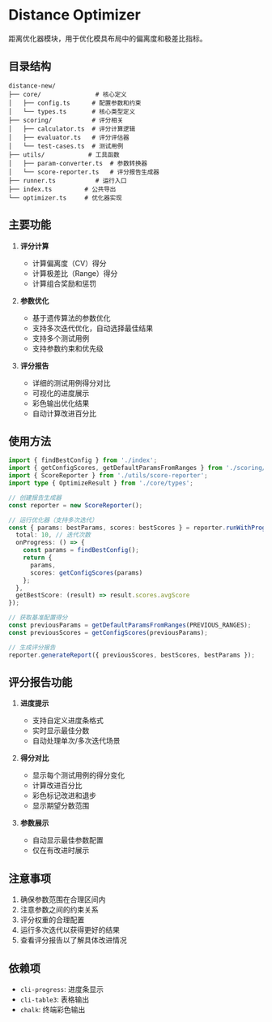 # Distance Optimizer

距离优化器模块，用于优化模具布局中的偏离度和极差比指标。

## 目录结构

```
distance-new/
├── core/               # 核心定义
│   ├── config.ts      # 配置参数和约束
│   └── types.ts       # 核心类型定义
├── scoring/           # 评分相关
│   ├── calculator.ts  # 评分计算逻辑
│   ├── evaluator.ts   # 评分评估器
│   └── test-cases.ts  # 测试用例
├── utils/            # 工具函数
│   ├── param-converter.ts  # 参数转换器
│   └── score-reporter.ts   # 评分报告生成器
├── runner.ts           # 运行入口
├── index.ts         # 公共导出
└── optimizer.ts     # 优化器实现
```

## 主要功能

1. **评分计算**
   - 计算偏离度（CV）得分
   - 计算极差比（Range）得分
   - 计算组合奖励和惩罚

2. **参数优化**
   - 基于遗传算法的参数优化
   - 支持多次迭代优化，自动选择最佳结果
   - 支持多个测试用例
   - 支持参数约束和优先级

3. **评分报告**
   - 详细的测试用例得分对比
   - 可视化的进度展示
   - 彩色输出优化结果
   - 自动计算改进百分比

## 使用方法

```typescript
import { findBestConfig } from './index';
import { getConfigScores, getDefaultParamsFromRanges } from './scoring/evaluator';
import { ScoreReporter } from './utils/score-reporter';
import type { OptimizeResult } from './core/types';

// 创建报告生成器
const reporter = new ScoreReporter();

// 运行优化器（支持多次迭代）
const { params: bestParams, scores: bestScores } = reporter.runWithProgress<OptimizeResult>({
  total: 10, // 迭代次数
  onProgress: () => {
    const params = findBestConfig();
    return {
      params,
      scores: getConfigScores(params)
    };
  },
  getBestScore: (result) => result.scores.avgScore
});

// 获取基准配置得分
const previousParams = getDefaultParamsFromRanges(PREVIOUS_RANGES);
const previousScores = getConfigScores(previousParams);

// 生成评分报告
reporter.generateReport({ previousScores, bestScores, bestParams });
```

## 评分报告功能

1. **进度提示**
   - 支持自定义进度条格式
   - 实时显示最佳分数
   - 自动处理单次/多次迭代场景

2. **得分对比**
   - 显示每个测试用例的得分变化
   - 计算改进百分比
   - 彩色标记改进和退步
   - 显示期望分数范围

3. **参数展示**
   - 自动显示最佳参数配置
   - 仅在有改进时展示

## 注意事项

1. 确保参数范围在合理区间内
2. 注意参数之间的约束关系
3. 评分权重的合理配置
4. 运行多次迭代以获得更好的结果
5. 查看评分报告以了解具体改进情况

## 依赖项

- `cli-progress`: 进度条显示
- `cli-table3`: 表格输出
- `chalk`: 终端彩色输出
